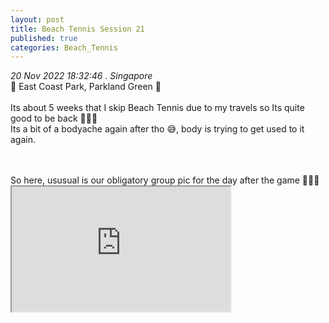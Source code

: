 ```yaml
---
layout: post
title: Beach Tennis Session 21 
published: true
categories: Beach_Tennis
---
```

_20 Nov 2022 18:32:46 . Singapore_
<br>
📍 East Coast Park, Parkland Green 📍
<br>
<br>
Its about 5 weeks that I skip Beach Tennis due to my travels so Its quite good to be back 🎾💪🏻
<br>
Its a bit of a bodyache again after tho 😅, body is trying to get used to it again.
<br>
<!--more-->
<br>
<br>
So here, ususual is our obligatory group pic for the day after the game 📸📸📸
<br>
<iframe src="https://drive.google.com/file/d/1481zebLPbTMeuoK780FxV9ObG_2NHTKU/preview" width="350" height="200" allow="autoplay"></iframe>
